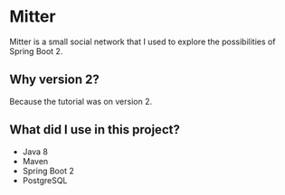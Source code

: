 # Mitter
Mitter is a small social network that I used to explore the possibilities of Spring Boot 2.

## Why version 2?
Because the tutorial was on version 2. 

## What did I use in this project?
* Java 8
* Maven
* Spring Boot 2
* PostgreSQL
